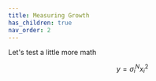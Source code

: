 ```yaml
---
title: Measuring Growth
has_children: true
nav_order: 2
---
```


Let's test a little more math

$$
y = \sigma_i^N x_i^2
$$

